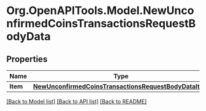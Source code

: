 # Org.OpenAPITools.Model.NewUnconfirmedCoinsTransactionsRequestBodyData

## Properties

Name | Type | Description | Notes
------------ | ------------- | ------------- | -------------
**Item** | [**NewUnconfirmedCoinsTransactionsRequestBodyDataItem**](NewUnconfirmedCoinsTransactionsRequestBodyDataItem.md) |  | 

[[Back to Model list]](../README.md#documentation-for-models) [[Back to API list]](../README.md#documentation-for-api-endpoints) [[Back to README]](../README.md)

